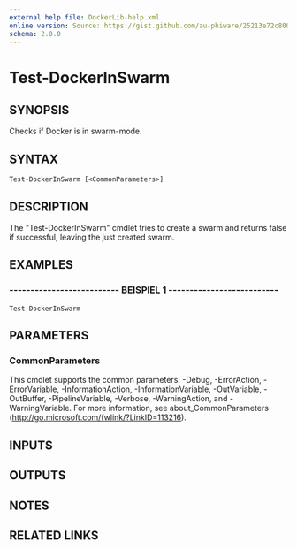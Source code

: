 ```yaml
---
external help file: DockerLib-help.xml
online version: Source: https://gist.github.com/au-phiware/25213e72c80040f398ba
schema: 2.0.0
---
```


# Test-DockerInSwarm

## SYNOPSIS
Checks if Docker is in swarm-mode.

## SYNTAX

```
Test-DockerInSwarm [<CommonParameters>]
```

## DESCRIPTION
The "Test-DockerInSwarm" cmdlet tries to create a swarm and returns false if successful, leaving the just created swarm.

## EXAMPLES

### -------------------------- BEISPIEL 1 --------------------------
```
Test-DockerInSwarm
```

## PARAMETERS

### CommonParameters
This cmdlet supports the common parameters: -Debug, -ErrorAction, -ErrorVariable, -InformationAction, -InformationVariable, -OutVariable, -OutBuffer, -PipelineVariable, -Verbose, -WarningAction, and -WarningVariable. For more information, see about_CommonParameters (http://go.microsoft.com/fwlink/?LinkID=113216).

## INPUTS

## OUTPUTS

## NOTES

## RELATED LINKS

